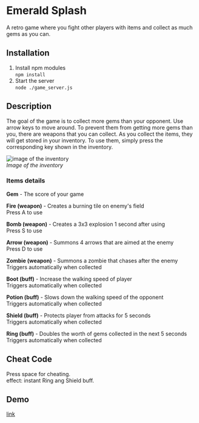 # Emerald Splash  
A retro game where you fight other players with items and collect as much gems as you can.  
  
## Installation  
1. Install npm modules   
`npm install`  
2. Start the server  
`node ./game_server.js`  
  
## Description  
The goal of the game is to collect more gems than your opponent. Use arrow keys to move around. To prevent them from getting more gems than you, there are weapons that you can collect. As you collect the items, they will get stored in your inventory. To use them, simply press the corresponding key shown in the inventory.  
  
![image of the inventory](./readme_img/inventory.png)  
_Image of the inventory_  
  
### Items details   
**Gem** - The score of your game   
  
**Fire (weapon)** - Creates a burning tile on enemy's field  
Press A to use  
  
**Bomb (weapon)** - Creates a 3x3 explosion 1 second after using  
Press S to use  
  
**Arrow (weapon)** - Summons 4 arrows that are aimed at the enemy  
Press D to use  
  
**Zombie (weapon)** - Summons a zombie that chases after the enemy  
Triggers automatically when collected  
  
**Boot (buff)** - Increase the walking speed of player  
Triggers automatically when collected  
  
**Potion (buff)** - Slows down the walking speed of the opponent  
Triggers automatically when collected  
  
**Shield (buff)** - Protects player from attacks for 5 seconds  
Triggers automatically when collected  
  
**Ring (buff)** - Doubles the worth of gems collected in the next 5 seconds  
Triggers automatically when collected  
  
## Cheat Code  
Press space for cheating.  
effect: instant Ring ang Shield buff.  

## Demo  
[link](https://www.youtube.com/watch?v=DWMRZWCGvHc)
